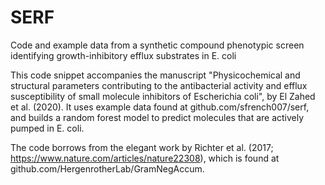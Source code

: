 # SERF
Code and example data from a synthetic compound phenotypic screen identifying growth-inhibitory efflux substrates in E. coli

This code snippet accompanies the manuscript "Physicochemical and structural parameters contributing to the 
antibacterial activity and efflux susceptibility of small molecule inhibitors of Escherichia coli", by 
El Zahed et al. (2020).  It uses example data found at github.com/sfrench007/serf, and builds a random forest 
model to predict molecules that are actively pumped in E. coli.  

The code borrows from the elegant work by Richter et al. (2017; https://www.nature.com/articles/nature22308),
which is found at github.com/HergenrotherLab/GramNegAccum.  
